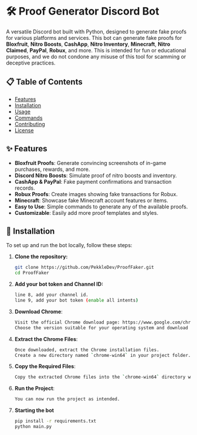 # 🛠️ Proof Generator Discord Bot

A versatile Discord bot built with Python, designed to generate fake proofs for various platforms and services. This bot can generate fake proofs for **Bloxfruit**, **Nitro Boosts**, **CashApp**, **Nitro Inventory**, **Minecraft**, **Nitro Claimed**, **PayPal**, **Robux**, and more. This is intended for fun or educational purposes, and we do not condone any misuse of this tool for scamming or deceptive practices.

## 📋 Table of Contents

- [Features](#features)
- [Installation](#installation)
- [Usage](#usage)
- [Commands](#commands)
- [Contributing](#contributing)
- [License](#license)

## ✨ Features

- **Bloxfruit Proofs**: Generate convincing screenshots of in-game purchases, rewards, and more.
- **Discord Nitro Boosts**: Simulate proof of nitro boosts and inventory.
- **CashApp & PayPal**: Fake payment confirmations and transaction records.
- **Robux Proofs**: Create images showing fake transactions for Robux.
- **Minecraft**: Showcase fake Minecraft account features or items.
- **Easy to Use**: Simple commands to generate any of the available proofs.
- **Customizable**: Easily add more proof templates and styles.

## 🚀 Installation

To set up and run the bot locally, follow these steps:

1. **Clone the repository:**
   ```bash
   git clone https://github.com/PekkleDev/ProofFaker.git
   cd ProofFaker

2. **Add your bot token and Channel ID:**
    ```bash
    line 8, add your channel id.
    line 9, add your bot token (enable all intents)

3. **Download Chrome**:
   ```bash
   Visit the official Chrome download page: https://www.google.com/chrome/
   Choose the version suitable for your operating system and download it.

5. **Extract the Chrome Files**:
   ```bash
   Once downloaded, extract the Chrome installation files.
   Create a new directory named `chrome-win64` in your project folder.

6. **Copy the Required Files**:
   ```bash
   Copy the extracted Chrome files into the `chrome-win64` directory within your project folder.

7. **Run the Project**:
   ```bash
   You can now run the project as intended.

8. **Starting the bot**
    ```bash
    pip install -r requirements.txt
    python main.py
